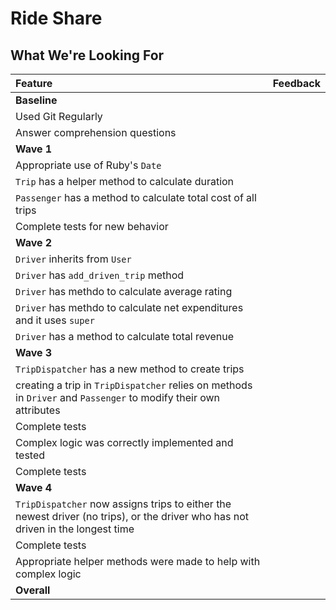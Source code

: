 # Ride Share
## What We're Looking For

Feature|Feedback
:------------- | :-------------
**Baseline** |
Used Git Regularly|
Answer comprehension questions |
**Wave 1**|
Appropriate use of Ruby's `Date`|
`Trip` has a helper method to calculate duration |
`Passenger` has a method to calculate total cost of all trips|
Complete tests for new behavior|
**Wave 2** |
`Driver` inherits from `User` |
`Driver` has `add_driven_trip` method|
`Driver` has methdo to calculate average rating|
`Driver` has methdo to calculate net expenditures and it uses `super`|
`Driver` has a method to calculate total revenue |
**Wave 3** |
`TripDispatcher` has a new method to create trips|
creating a trip in `TripDispatcher` relies on methods in `Driver` and `Passenger` to modify their own attributes|
Complete tests|
Complex logic was correctly implemented and tested|
Complete tests |
**Wave 4** |
`TripDispatcher` now assigns trips to either the newest driver (no trips), or the driver who has not driven in the longest time|
Complete tests  |
Appropriate helper methods were made to help with complex logic|
**Overall**|
